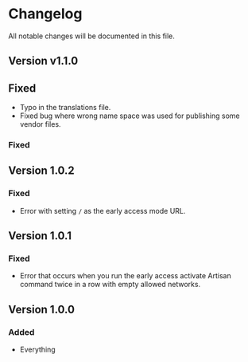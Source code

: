 # Changelog

All notable changes will be documented in this file.

## Version v1.1.0

## Fixed

- Typo in the translations file.
- Fixed bug where wrong name space was used for publishing some vendor files.

### Fixed

## Version 1.0.2

### Fixed

- Error with setting `/` as the early access mode URL.

## Version 1.0.1

### Fixed

- Error that occurs when you run the early access activate Artisan command twice in a row with empty allowed networks.

## Version 1.0.0

### Added

- Everything

